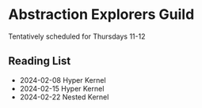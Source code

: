 # Abstraction Explorers Guild

Tentatively scheduled for Thursdays 11-12

## Reading List

- 2024-02-08 Hyper Kernel
- 2024-02-15 Hyper Kernel
- 2024-02-22 Nested Kernel

